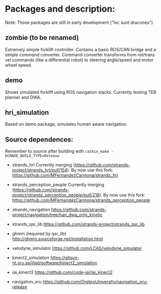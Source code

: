 # Packages and description:
Note: Those packages are still in early development ("hic sunt dracones")


## zombie (to be renamed)
Extremely simple forklift controller. Contains a basic ROS/CAN bridge and a simple command converter. Command converter transforms from rot/trans vel commands (like a differential robot) to steering angle/speed and motor wheel speed. 

## demo
Shows simulated forklift using ROS navigation stacks. Currently testing TEB planner and DWA.

## hri_simulation
Based on demo package, simulates human aware navigation. 

## Source dependences:
Remember to source after building with ``catkin_make -DCMAKE_BUILD_TYPE=Release``

* strands_hri 
Currently merging (https://github.com/strands-project/strands_hri/pull/154). By now use this fork:
https://github.com/MFernandezCarmona/strands_hri

* strands_perception_people 
Currently merging (https://github.com/strands-project/strands_perception_people/pull/218). By now use this fork:
https://github.com/MFernandezCarmona/strands_perception_people

* strands_navigation 
https://github.com/strands-project/navigation/tree/han_dwa_only_kinetic

* strands_qsr_lib 
https://github.com/strands-project/strands_qsr_lib

* ghmm (required by qsr_lib)
http://ghmm.sourceforge.net/installation.html

* velodyne_simulator 
https://github.com/LCAS/velodyne_simulator

* kinect2_simulation
https://gitsvn-nt.oru.se/iliad/software/kinect2_simulation

* iai_kinect2
https://github.com/code-iai/iai_kinect2

* navigation_oru
https://github.com/OrebroUniversity/navigation_oru-release

